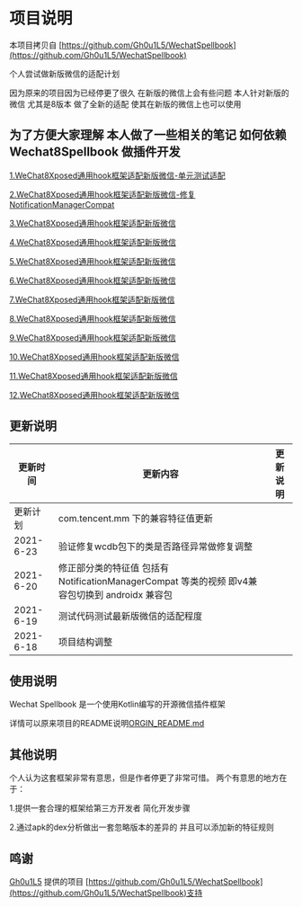 # 项目说明

本项目拷贝自 [https://github.com/Gh0u1L5/WechatSpellbook](https://github.com/Gh0u1L5/WechatSpellbook)

个人尝试做新版微信的适配计划

因为原来的项目因为已经停更了很久 在新版的微信上会有些问题
本人针对新版的微信 尤其是8版本 做了全新的适配 使其在新版的微信上也可以使用

## 为了方便大家理解 本人做了一些相关的笔记 如何依赖 Wechat8Spellbook 做插件开发

[1.WeChat8Xposed通用hook框架适配新版微信-单元测试适配](https://www.huruwo.top/wechat8xposed%e9%80%9a%e7%94%a8hook%e6%a1%86%e6%9e%b6%e9%80%82%e9%85%8d%e6%96%b0%e7%89%88%e5%be%ae%e4%bf%a1-%e5%8d%95%e5%85%83%e6%b5%8b%e8%af%95%e9%80%82%e9%85%8d%e6%96%b0%e5%be%ae%e4%bf%a1/)

[2.WeChat8Xposed通用hook框架适配新版微信-修复NotificationManagerCompat](https://www.huruwo.top/wechat8xposed%e9%80%9a%e7%94%a8hook%e6%a1%86%e6%9e%b6%e9%80%82%e9%85%8d%e6%96%b0%e7%89%88%e5%be%ae%e4%bf%a1-%e4%bf%ae%e5%a4%8dnotificationmanagercompat%e9%80%82%e9%85%8d%e5%bc%82%e5%b8%b8/)

[3.WeChat8Xposed通用hook框架适配新版微信]()

[4.WeChat8Xposed通用hook框架适配新版微信]()

[5.WeChat8Xposed通用hook框架适配新版微信]()

[6.WeChat8Xposed通用hook框架适配新版微信]()

[7.WeChat8Xposed通用hook框架适配新版微信]()

[8.WeChat8Xposed通用hook框架适配新版微信]()

[9.WeChat8Xposed通用hook框架适配新版微信]()

[10.WeChat8Xposed通用hook框架适配新版微信]()

[11.WeChat8Xposed通用hook框架适配新版微信]()

[12.WeChat8Xposed通用hook框架适配新版微信]()

## 更新说明

|更新时间| 更新内容|更新说明|
|----|----| ----|
| 更新计划 | com.tencent.mm 下的兼容特征值更新||
|2021-6-23 | 验证修复wcdb包下的类是否路径异常做修复调整||
|2021-6-20 | 修正部分类的特征值 包括有 NotificationManagerCompat 等类的视频 即v4兼容包切换到 androidx 兼容包||
|2021-6-19  |测试代码测试最新版微信的适配程度||
|2021-6-18  |项目结构调整||


## 使用说明

Wechat Spellbook 是一个使用Kotlin编写的开源微信插件框架

详情可以原来项目的README说明[ORGIN_README.md](ORGIN_README.md)

## 其他说明

个人认为这套框架非常有意思，但是作者停更了非常可惜。
两个有意思的地方在于：

1.提供一套合理的框架给第三方开发者 简化开发步骤

2.通过apk的dex分析做出一套忽略版本的差异的 并且可以添加新的特征规则

## 鸣谢

[Gh0u1L5](https://github.com/Gh0u1L5) 
提供的项目
[https://github.com/Gh0u1L5/WechatSpellbook](https://github.com/Gh0u1L5/WechatSpellbook)支持

